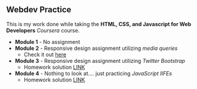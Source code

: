## Webdev Practice

This is my work done while taking the **HTML, CSS, and Javascript for Web Developers** _Coursera_ course.

* **Module 1** - No assignment
* **Module 2** - Responsive design assignment utilizing _media queries_
  * Check it out [here](http://jorypestorious.com/Webdev-practice/module2/)
* **Module 3** - Responsive design assignment utilizing _Twitter Bootstrap_
  * Homework solution [LINK](http://jorypestorious.com/Webdev-practice/module3)
* **Module 4** - Nothing to look at.... just practicing _JavaScript IIFEs_
  * Homework solution [LINK](http://jorypestorious.com/Webdev-practice/module4)
